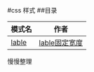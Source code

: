 #css 样式 
##目录

|     模式名    |    作者    |
|    -----    |    ------   |
|    [lable](lable)   	 | [lable固定宽度 ]( )|  

慢慢整理
